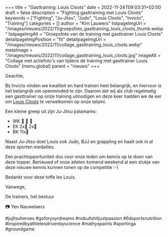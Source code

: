 +++
title = "Gasttraining: Louis Cloots"
date = 2022-11-24T09:03:31+02:00
draft = false
description = "Fighting gasttraining met Louis Cloots"
keywords = ["Fighting", "Ju-Jitsu", "Judo", "Louis Cloots", "Invicto", "Training"]
categories = []
author = "Kim Lauwers"
listpageImgUrl = "/images/nieuws/2022/11/groepsfoto_gasttraining_louis_cloots_thumb.webp"
listpageImgAlt = "Groepsfoto van de training met gasttrainer Louis Cloots"
detailpageImgPosition = "fit"
detailpageImgUrl = "/images/nieuws/2022/11/collage_gasttraining_louis_cloots.webp"
metaImage = "/images/nieuws/2022/11/collage_gasttraining_louis_cloots.jpg"
imageAlt = "Collage met actiefoto's van tijdens de training met gasttrainer Louis Cloots"
[menu.global]
    parent = "nieuws"
+++

Geachte,

Bij Invicto vinden we kwaliteit en hard trainen heel belangrijk, en hiervoor is het belangrijk om openminded te zijn.
Daarom dat wij als club regelmatig een gasttrainer op onze training uitnodigen en deze keer hadden we de eer om [Louis Cloots](https://www.facebook.com/louisclootsfighting/) te verwelkomen op onze tatami.

Een kleine greep uit zijn Ju-Jitsu palamares:
* WK 🥇 🥈 🥉
* EK 2x🥇 2x🥉
* BK 11x🥇

Naast Ju-Jitsu doet Louis ook Judo, BJJ en grappling en haalt ook in al deze sporten medailles.

Een prachtopportuniteit dus voor onze leden om kennis op te doen van deze topper.
Benieuwd of onze atleten komend weekend al een stukje van deze nieuwe kennis kunnen tonen op de competitie :-)

Bedankt voor deze toffe les Louis.

Vanwege,

De trainers, het bestuur

📷 Yen Nauwelaers

#jujitsuheroes #goforyoyrdreams #nobullshitjustpassion #6dsportsnutrition #inspiredbyathletesdrivenbyscience #mathyspaints  #sportinga #groundgame

